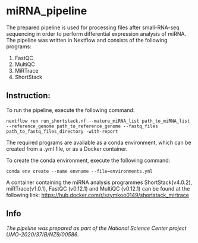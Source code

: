 # miRNA_pipeline

The prepared pipeline is used for processing files after small-RNA-seq sequencing in order to perform differential expression analysis of miRNA. 
The pipeline was written in Nextflow and consists of the following programs:

1. FastQC
2. MultiQC
3. MiRTrace
4. ShortStack

## Instruction:

To run the pipeline, execute the following command:

```nextflow run run_shortstack.nf --mature_miRNA_list path_to_miRNA_list --reference_genome path_to_reference_genome --fastq_files path_to_fastq_files_directory -with-report ```

The required programs are available as a conda environment, which can be created from a .yml file, or as a Docker container.

To create the conda environment, execute the following command:

``` conda env create --name envname --file=environments.yml ```

A container containing the miRNA analysis programmes ShortStack(v4.0.2), miRTrace(v1.0.1), FastQC (v0.12.1) and MultiQC (v0.12.1) can be found at the following link: https://hub.docker.com/r/szymkoo0149/shortstack_mirtrace


## Info
_The pipeline was prepared as part of the National Science Center project UMO-2020/37/B/NZ9/00586._
